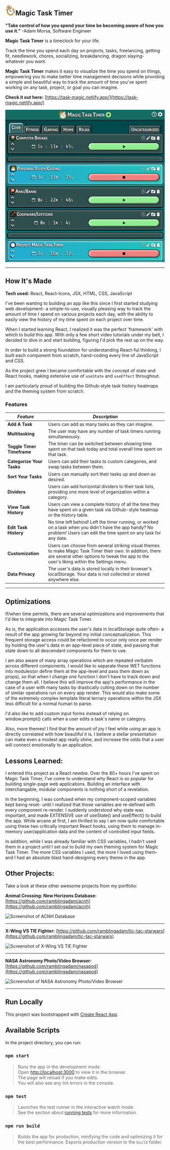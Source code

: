 ## ![Logo](./public/favicon-32x32.png)Magic Task Timer

**"Take control of how you spend your time be becoming aware of how you use it."** -Adam Morsa, Software Engineer

**Magic Task Timer** is a timeclock for your life.

Track the time you spend each day on projects, tasks, freelancing, getting fit, needlework, chores, socializing, breakdancing, dragon slaying- whatever you want. 

**Magic Task Timer** makes it easy to visualize the time you spend on things, empowering you to make better time management decisions while providing a simple and beautiful way to track the amount of time you've spent working on any task, project, or goal you can imagine.

**Check it out here:** [https://task-magic.netlify.app/](https://task-magic.netlify.app/)

![Screenshot of Magic Task Timer](./public/screenshot.png)

---

## How It's Made
**Tech used:** React, React-Icons, JSX, HTML, CSS, JavaScript

I've been wanting to building an app like this since I first started studying web development- a simple-to-use, visually pleasing way to track the amount of time I spend on various projects each day, with the ability to easily view the history of my time spent on each project over time.

When I started learning React, I realized it was the perfect 'framework' with which to build this app. With only a few short video tutorials under my belt, I decided to dive in and start building, figuring I'd pick the rest up on the way.

In order to build a strong foundation for understanding React-ful thinking, I built each component from scratch, hand-coding every line of JavaScript and CSS.

As the project grew I became comfortable with the concept of state and React hooks, making extensive use of <code>useState</code> and <code>useEffect</code> throughout.

I am particularly proud of building the Github-style task history heatmaps and the theming system from scratch.

### Features

| *Feature*|*Description*|
|---|---|
| **Add A Task** | Users can add as many tasks as they can imagine. |
| **Multitasking** | The user may have any number of task timers running simultaneously. |
| **Toggle Timer Timeframe** | The timer can be switched between showing time spent on that task today and total overall time spent on that task. |
| **Categorize Your Tasks** | Users can add their tasks to custom categories, and swap tasks between them. |
| **Sort Your Tasks** | Users can manually sort their tasks up and down as desired. |
| **Dividers** | Users can add horizontal dividers to their task lists, providing one more level of organization within a category. |
| **View Task History** | Users can view a complete history of all the time they have spent on a given task via Github-style heatmap or the history table. |
| **Edit Task History** | No time left behind! Left the timer running, or worked on a task when you didn't have the app handy? No problem! Users can edit the time spent on any task for any date.|
| **Customization** | Users can choose from several striking visual themes to make Magic Task Timer their own. In addition, there are several other options to tweak the app to the user's liking within the Settings menu. |
| **Data Privacy** | The user's data is stored locally in their browser's localStorage. Your data is not collected or stored anywhere else. |


---


## Optimizations

If/when time permits, there are several optimizations and improvements that I'd like to integrate into Magic Task Timer.

As is, the application accesses the user's data in localStorage quite often- a result of the app growing far beyond my initial conceptualization. This frequent storage access could be refactored to occur only once per render by holding the user's data in an app-level piece of state, and passing that state down to all descendant components for them to use.

I am also aware of many array operations which are repeated verbatim across different components. I would like to separate these WET functions into modules(or define them at the app-level and pass them down as props), so that when I change one function I don't have to track down and change them all. I believe this will improve the app's performance in the case of a user with many tasks by drastically cutting down on the number of similar operations run on every app render. This would also make some of the extremely complex template literal ternary operations within the JSX less difficult for a normal human to parse.

I'd also like to add custom input forms instead of relying on window.prompt() calls when a user edits a task's name or category.

Also, more themes! I find that the amount of joy I feel while using an app is directly correlated with how beautiful it is. I believe a stellar presentation can make even a modest app really shine, and increase the odds that a user will connect emotionally to an application.

## Lessons Learned:

I entered this project as a React newbie. Over the 80+ hours I've spent on Magic Task Timer, I've come to understand why React is so popular for building single-page web applications. Building an interface with interchangable, modular components is nothing short of a revelation.

In the beginning, I was confused when my component-scoped variables kept being reset- until I realized that those variables are re-defined with every component re-render. I suddenly understood why state was important, and made EXTENSIVE use of useState() and useEffect() to build the app. While arcane at first, I am thrilled to say I am now quite comfortable using these two critically important React hooks, using them to manage in-memory user/application data and the content of controlled input fields.

In addition, while I was already familiar with CSS variables, I hadn't used them in a project until I set out to build my own theming system for Magic Task Timer. The more CSS variables I used, the more I loved using them- and I had an absolute blast hand-designing every theme in the app.

## Other Projects:
Take a look at these other awesome projects from my portfolio:

**Animal Crossing: New Horizons Database:** [https://github.com/ramblingadam/acnh](https://github.com/ramblingadam/acnh)

![Screenshot of ACNH Database](https://user-images.githubusercontent.com/96756923/170849487-39d5a25f-0ad3-4494-a325-d4502610b54e.gif)

---

**X-Wing VS TIE Fighter:** [https://github.com/ramblingadam/tic-tac-starwars](https://github.com/ramblingadam/tic-tac-starwars)

![Screenshot of X-Wing VS TIE Fighter](https://user-images.githubusercontent.com/96756923/170849366-e1b8d33b-6236-46f1-8dd9-b38fd2c27380.gif)

---

**NASA Astronomy Photo/Video Browser:** [https://github.com/ramblingadam/nasapod](https://github.com/ramblingadam/nasapod)

![Screenshot of NASA Astronomy Photo/Video Browser](https://user-images.githubusercontent.com/96756923/170848850-67f872fc-b92e-438b-add6-47d83673d3c9.gif)

---

## Run Locally

This project was bootstrapped with [Create React App](https://github.com/facebook/create-react-app).

## Available Scripts

In the project directory, you can run:

### `npm start`

> Runs the app in the development mode.  
> Open [http://localhost:3000](http://localhost:3000) to view it in the browser.  
> The page will reload if you make edits.  
> You will also see any lint errors in the console.

### `npm test`

> Launches the test runner in the interactive watch mode.  
> See the section about [running tests](https://facebook.github.io/create-react-app/docs/running-tests) for more information.

### `npm run build`

> Builds the app for production, minifying the code and optimizing it for the best performance.
> Exports production version to the `build` folder.  
